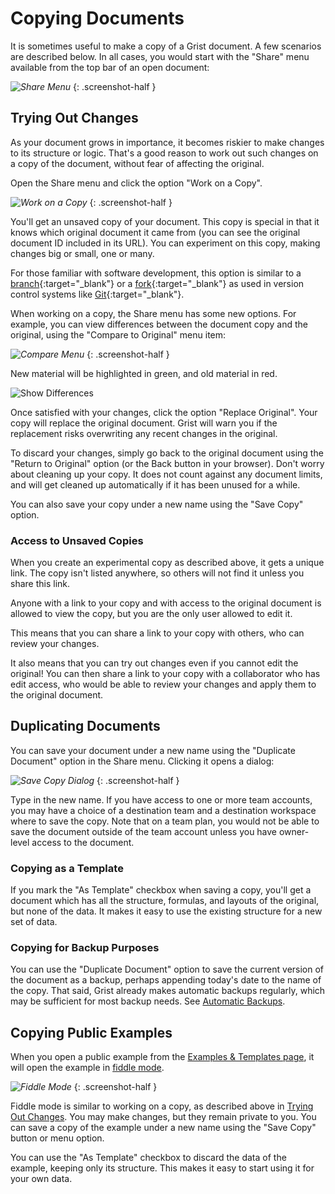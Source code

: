 # Copying Documents

It is sometimes useful to make a copy of a Grist document. A few scenarios are described below. In
all cases, you would start with the "Share" menu available from the top bar of an open document:

<span class="screenshot-large">*![Share Menu](images/copying-docs/open-share-menu.png)*</span>
{: .screenshot-half }

## Trying Out Changes

As your document grows in importance, it becomes riskier to make changes to its structure or
logic. That's a good reason to work out such changes on a copy of the document, without fear of
affecting the original.

Open the Share menu and click the option "Work on a Copy".

<span class="screenshot-large">*![Work on a Copy](images/copying-docs/work-on-copy.png)*</span>
{: .screenshot-half }

You'll get an unsaved copy of your document. This copy is special in that it knows which original
document it came from (you can see the original document ID included in its URL).
You can experiment on this copy, making changes big or small, one or many.

For those familiar with software development, this option is
similar to a [branch](https://en.wikipedia.org/wiki/Branching_%28version_control%29){:target="\_blank"} or a
[fork](https://docs.github.com/en/github/getting-started-with-github/fork-a-repo){:target="\_blank"}
as used in version control systems like [Git](https://git-scm.com/){:target="\_blank"}.

When working on a copy, the Share menu has some new options. For example,
you can view differences between the document copy and the original,
using the "Compare to Original" menu item:

<span class="screenshot-large">*![Compare Menu](images/newsletters/2020-11/compare-menu.png)*</span>
{: .screenshot-half }

New material will be highlighted in green, and old material in red.

![Show Differences](images/newsletters/2020-11/show-diffs.png)

Once satisfied with your changes, click the option "Replace Original". Your copy will replace the
original document. Grist will warn you if the replacement risks overwriting any recent changes in
the original.

To discard your changes, simply go back to the original document using the "Return to Original"
option (or the Back button in your browser). Don't worry about cleaning up your copy. It does not
count against any document limits, and will get cleaned up automatically if it has been unused for
a while.

You can also save your copy under a new name using the "Save Copy" option.

### Access to Unsaved Copies

When you create an experimental copy as described above, it gets a unique link. The copy isn't
listed anywhere, so others will not find it unless you share this link.

Anyone with a link to your copy and with access to the original document is allowed to view the
copy, but you are the only user allowed to edit it.

This means that you can share a link to your copy with others, who can review your changes.

It also means that you can try out changes even if you cannot edit the original! You can then
share a link to your copy with a collaborator who has edit access, who would be able to review
your changes and apply them to the original document.


## Duplicating Documents

You can save your document under a new name using the "Duplicate Document" option in the Share
menu. Clicking it opens a dialog:

<span class="screenshot-large">*![Save Copy Dialog](images/copying-docs/save-copy-dialog.png)*</span>
{: .screenshot-half }

Type in the new name. If you have access to one or more team accounts, you may have a choice of a
destination team and a destination workspace where to save the copy. Note that on a team
plan, you would not be able to save the document outside of the team account unless you have
owner-level access to the document.


### Copying as a Template

If you mark the "As Template" checkbox when saving a copy, you'll get a document which has all the
structure, formulas, and layouts of the original, but none of the data. It makes it easy to use
the existing structure for a new set of data.


### Copying for Backup Purposes

You can use the "Duplicate Document" option to save the current version of the document as a
backup, perhaps appending today's date to the name of the copy. That said, Grist already makes
automatic backups regularly, which may be sufficient for most backup needs. See [Automatic
Backups](automatic-backups.md).


## Copying Public Examples

When you open a public example from the [Examples & Templates page](https://docs.getgrist.com/p/templates),
it will open the example in [fiddle mode](glossary.md#fiddle-mode).

<span class="screenshot-large">*![Fiddle Mode](images/copying-docs/fiddle-mode.png)*</span>
{: .screenshot-half }

Fiddle mode is similar to working on a copy, as described above in [Trying Out Changes](#trying-out-changes).
You may make changes, but they remain private to you. You can save a copy of the example under
a new name using the "Save Copy" button or menu option.

You can use the "As Template" checkbox to discard the data of the example, keeping only its
structure. This makes it easy to start using it for your own data.
